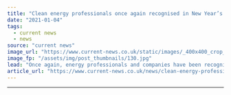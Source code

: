 ```yaml
---
title: "Clean energy professionals once again recognised in New Year’s Honours list"
date: "2021-01-04"
tags: 
  - current news
  - news
source: "current news"
image_url: "https://www.current-news.co.uk/static/images/_400x400_crop_center-center/Parliament-Pxhere-NC.jpg"
image_fp: "/assets/img/post_thumbnails/130.jpg"
lead: "​Once again, energy professionals and companies have been recognised in the new New Year’s Honours list."
article_url: "https://www.current-news.co.uk/news/clean-energy-professionals-once-again-recognised-in-new-years-honours-list?utm_source=rss-feeds&utm_medium=rss&utm_campaign=rss"
---
```


---
